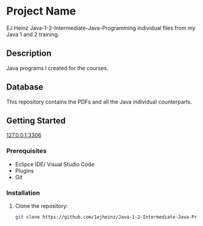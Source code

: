# Project Name
EJ Heinz Java-1-2-Intermediate-Java-Programming individual files from my Java 1 and 2 training.

## Description
Java programs I created for the courses.

## Database
This repository contains the PDFs and all the Java individual counterparts. 

## Getting Started
[127.0.0.1:3306](https://github.com/1ejheinz/Java-1-2-Intermediate-Java-Programming/edit/main/README.md)

### Prerequisites
- Eclipce IDE/ Visual Studio Code
- Plugins
- Git

### Installation
1. Clone the repository:
   ```sh 
   git clone https://github.com/1ejheinz/Java-1-2-Intermediate-Java-Programming

